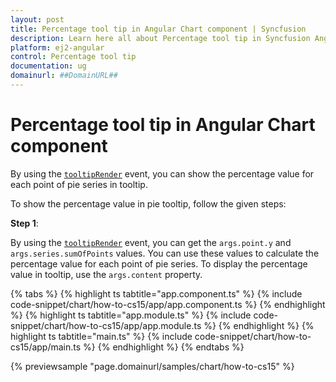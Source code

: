 ```yaml
---
layout: post
title: Percentage tool tip in Angular Chart component | Syncfusion
description: Learn here all about Percentage tool tip in Syncfusion Angular Chart component of Syncfusion Essential JS 2 and more.
platform: ej2-angular
control: Percentage tool tip 
documentation: ug
domainurl: ##DomainURL##
---
```


# Percentage tool tip in Angular Chart component

By using the [`tooltipRender`](https://ej2.syncfusion.com/angular/documentation/api/chart/chartModel/#tooltiprender) event, you can show the percentage value for each point of pie series in tooltip.

To show the percentage value in pie tooltip, follow the given steps:

**Step 1**:

By using the [`tooltipRender`](https://ej2.syncfusion.com/angular/documentation/api/chart/chartModel/#tooltiprender) event, you can get the `args.point.y` and `args.series.sumOfPoints` values. You can use these values to calculate the percentage value for each point of pie series. To display the percentage value in tooltip, use the `args.content` property.

{% tabs %}
{% highlight ts tabtitle="app.component.ts" %}
{% include code-snippet/chart/how-to-cs15/app/app.component.ts %}
{% endhighlight %}
{% highlight ts tabtitle="app.module.ts" %}
{% include code-snippet/chart/how-to-cs15/app/app.module.ts %}
{% endhighlight %}
{% highlight ts tabtitle="main.ts" %}
{% include code-snippet/chart/how-to-cs15/app/main.ts %}
{% endhighlight %}
{% endtabs %}
  
{% previewsample "page.domainurl/samples/chart/how-to-cs15" %}